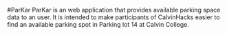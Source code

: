 #ParKar
ParKar is an web application that provides available parking space data to an user. It is intended to make participants of CalvinHacks easier to find an available parking spot in Parking lot 14 at Calvin College. 
